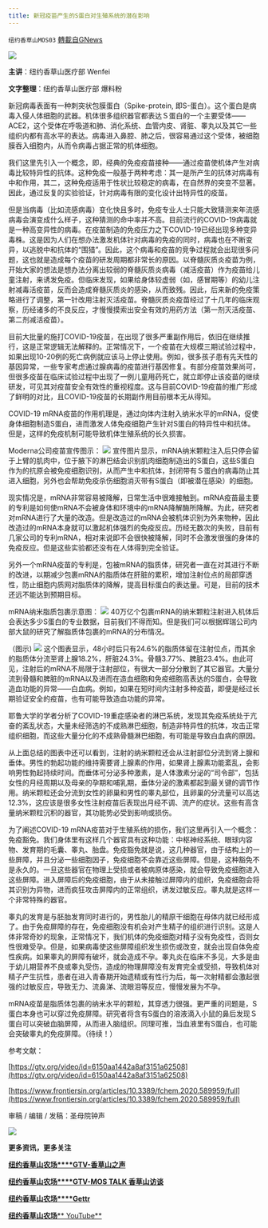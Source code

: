 ```yaml
---
title: 新冠疫苗产生的S蛋白对生殖系统的潜在影响
---
```

`纽约香草山MOS03` [轉載自GNews](https://gnews.org/zh-hans/1567889/)

![](https://assets.gnews.org/wp-content/uploads/2021/09/GNEW-GTV-MOS-LOGO-2-1.jpg)

**主讲**：纽约香草山医疗部 Wenfei

**文字整理**：纽约香草山医疗部 爆料粉

新冠病毒表面有一种刺突状包膜蛋白（Spike-protein, 即S-蛋白）。这个蛋白是病毒入侵人体细胞的武器。机体很多组织器官都表达Ｓ蛋白的一个主要受体——ACE2，这个受体在呼吸道和肺、消化系统、血管内皮、肾脏、睾丸以及其它一些组织内都有高水平的表达。病毒进入鼻腔、肺之后，很容易通过这个受体，被细胞膜吞入细胞内，从而令病毒占据正常的机体细胞。

我们这里先引入一个概念，即，经典的免疫疫苗接种——通过疫苗使机体产生对病毒比较特异性的抗体。这种免疫一般基于两种考虑：其一是所产生的抗体对病毒有中和作用，其二，这种免疫适用于性状比较稳定的病毒，在自然界的突变不显著。因此，通过反复的实验验证，针对病毒有限的变化设计出特异性的疫苗。

但是当病毒（比如流感病毒）变化快且多时，免疫专业人士只能大致猜测来年流感病毒会演变成什么样子，这种猜测的命中率并不高。目前流行的COVID-19病毒就是一种高变异性的病毒。在疫苗制造的免疫压力之下COVID-19已经出现多种变异毒株。这是因为人们在想办法激发机体针对病毒的免疫的同时，病毒也在不断变异，以逃脱中和抗体的“围猎”。因此，这个病毒和疫苗的竞争过程就会出现很多问题，这也就是造成每个疫苗的研发周期都非常长的原因。以脊髓灰质炎疫苗为例，开始大家的想法是想办法分离出较弱的脊髓灰质炎病毒（减活疫苗）作为疫苗给儿童注射，来诱发免疫。但临床发现，如果给身体较虚弱（如，感冒期等）的幼儿注射减毒活疫苗，反而会造成脊髓灰质炎的感染，从而致残。因此，后来新的免疫策略进行了调整，第一针改用注射灭活疫苗。脊髓灰质炎疫苗经过了十几年的临床观察，历经诸多的不良反应，才慢慢摸索出安全有效的用药方法（第一剂灭活疫苗、第二剂减活疫苗）。

目前大批量的施打COVID-19疫苗，在出现了很多严重副作用后，依旧在继续推行，这是正常逻辑无法解释的。正常情况下，一个疫苗在大规模三期试验过程中，如果出现10-20例的死亡病例就应该马上停止使用。例如，很多孩子患有先天性的基因异常，一些专家考虑通过腺病毒的疫苗进行基因修复。有部分疫苗效果尚可，但很多疫苗在临床试验过程中出现了一例儿童用药死亡，就立即停止该疫苗的继续研发，可见其对疫苗安全有效性的重视程度。这与目前COVID-19疫苗的推广形成了鲜明的对比，且COVID-19疫苗的长期副作用目前根本无从得知。

COVID-19 mRNA疫苗的作用机理是，通过向体内注射入纳米水平的mRNA，促使身体细胞制造S蛋白，进而激发人体免疫细胞产生针对S蛋白的特异性中和抗体。但是，这样的免疫机制可能导致机体生殖系统的长久损害。

Moderna公司疫苗宣传图示：
![](https://assets.gnews.org/wp-content/uploads/2021/10/孕期讲座1.jpg)
宣传图片显示，mRNA纳米颗粒注入后只停会留于上臂的肌肉中，位于腋下的淋巴结会识别肌肉细胞制造出的S蛋白，这些S蛋白作为的抗原会被免疫细胞识别，从而产生中和抗体，封闭带有Ｓ蛋白的病毒防止其进入细胞，另外也会帮助免疫杀伤细胞消灭带有S蛋白（即被潜在感染）的细胞。

现实情况是，mRNA非常容易被降解，日常生活中很难接触到。mRNA疫苗最主要的专利是如何使mRNA不会被身体和环境中的mRNA降解酶所降解。为此，研究者对mRNA进行了大量的改造。但是改造过的mRNA会被机体识别为外来物种，因此改造过的mRNA本身就可以激起机体强烈的免疫反应。历经无数次的失败，目前有几家公司的专利mRNA，相对来说即不会很快被降解，同时不会激发很强的身体的免疫反应。但是这些实验都还没有在人体得到完全验证。

另外一个mRNA疫苗的专利是，包被mRNA的脂质体，研究者一直在对其进行不断的改进，以期减少包裹mRNA的脂质体在肝脏的累积，增加注射位点的局部穿透性，防止细胞内质网对脂质体的降解，提高目标蛋白的表达量。可是，目前的技术还远不能达到预期目标。

mRNA纳米脂质包裹示意图：
![](https://assets.gnews.org/wp-content/uploads/2021/10/孕期讲座2.jpg)
40万亿个包裹mRNA的纳米颗粒注射进入机体后会表达多少S蛋白的专业数据，目前我们不得而知。但是我们可以根据辉瑞公司内部大鼠的研究了解脂质体包裹的mRNA的分布情况。

（图示)
![](https://assets.gnews.org/wp-content/uploads/2021/10/image-23.png)
这个图表显示，48小时后只有24.6%的脂质体留在注射位点，而其余的脂质体分流至肾上腺18.2%，肝脏24.3%。骨髓3.77%、脾脏23.4%。由此可见，注射后的mRNA不局限于注射部位，有很大一部分分散到了其它器官。大量分流到骨髓和脾脏的mRNA以及进而在造血细胞和免疫细胞高表达的S蛋白，会导致造血功能的异常——白血病。例如，如果在短时间内注射多种疫苗，即便是经过长期验证安全的疫苗，也有可能导致造血功能的异常。

耶鲁大学的学者分析了COVID-19重症感染者的淋巴系统，发现其免疫系统处于亢奋的紊乱状态，大量未经筛选的不成熟淋巴细胞，制造非特异性的抗体，攻击正常组织细胞，而这些大量分化的不成熟骨髓淋巴细胞，有可能是导致白血病的原因。

从上面总结的图表中还可以看到，注射的纳米颗粒还会从注射部位分流到肾上腺和垂体。男性的勃起功能的维持需要肾上腺素的作用，如果肾上腺素功能紊乱，会影响男性勃起持续时间。而垂体可分泌多种激素，是人体激素分泌的“司令部”，包括女性的月经周期以及母亲的孕期和哺乳期，垂体分泌的激素都起到最关键的调节作用。纳米颗粒还会分流到女性的卵巢和男性的睾丸部位，且卵巢的分流量可以高达12.3%，这应该是很多女性注射疫苗后表现出月经不调、流产的症状。这些有高含量纳米颗粒沉积的器官，其功能势必受到影响或损伤。

为了阐述COVID-19 mRNA疫苗对于生殖系统的损伤，我们这里再引入一个概念：免疫豁免。我们身体里有这样几个器官具有这种功能：中枢神经系统、眼球内容物、发育期的毛囊、睾丸、胎盘。免疫豁免就是说，这几种器官，由于结构上的一些屏障，并且分泌一些细胞因子，免疫细胞不会靠近这些屏障。但是，这种豁免不是永久的。一旦这些器官在物理上受损或者被病原体感染，就会导致免疫细胞进入这些屏障。进入屏障后的免疫细胞，由于从未接触过屏障内的组织，免疫细胞会将其识别为异物，进而疯狂攻击屏障内的正常组织，诱发过敏反应。睾丸就是这样一个非常特殊的器官。

睾丸的发育是与胚胎发育同时进行的，男性胎儿的精原干细胞在母体内就已经形成了。由于免疫屏障的存在，免疫细胞没有机会对产生精子的组织进行识别。这是人体非常奇妙的现象，正常情况下，我们机体的免疫细胞对精子没有免疫性，否则女性很难受孕。但是，如果病毒使这些屏障组织发生损伤或改变，就会出现自体免疫性疾病。如果睾丸的屏障有破坏，就会造成不孕。睾丸炎在临床不多见，大多是由于幼儿期营养不良或睾丸受伤，造成的物理屏障没有发育完全或受损，导致机体对精子产生抗性，患者在进入青春期开始遗精或有性行为后，每一次射精都会激起很强的过敏反应，导致无力、流鼻涕、流眼泪等反应，慢慢发展为不孕。

mRNA疫苗是脂质体包裹的纳米水平的颗粒，其穿透力很强。更严重的问题是，S蛋白本身也可以穿过免疫屏障。研究者将含有S蛋白的溶液滴入小鼠的鼻后发现Ｓ蛋白可以突破血脑屏障，从而进入脑组织。同理可推，当血液里有S蛋白，也可能会突破睾丸的免疫屏障。（待续！）

参考文献：

[https://gtv.org/video/id=6150aa1442a8af3151a62508](https://gtv.org/video/id=6150aa1442a8af3151a62508)

[https://www.frontiersin.org/articles/10.3389/fchem.2020.589959/full](https://www.frontiersin.org/articles/10.3389/fchem.2020.589959/full)

审稿 / 编辑 / 发稿：圣母院钟声

![](https://assets.gnews.org/wp-content/uploads/2021/10/10-Oct-1-2.jpg)

**更多资讯，更多关注**

[**纽约香草山农场****GTV-香草山之声**](https://gtv.org/user/5ffbdcd7f579a75e0bd123e6)

[**纽约香草山农场****GTV-MOS TALK 香草山访谈**](https://gtv.org/user/5e9dcdd50dbf207957d89bcd)

[**纽约香草山农场****Gettr**](https://www.gettr.com/user/himalaya_mos)

[**纽约香草山农场**** YouTube**](https://www.youtube.com/channel/UCSLHrqs6Pil7V-_jOuZVVgg)
